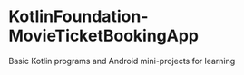 # KotlinFoundation-MovieTicketBookingApp
Basic Kotlin programs and Android mini-projects for learning
